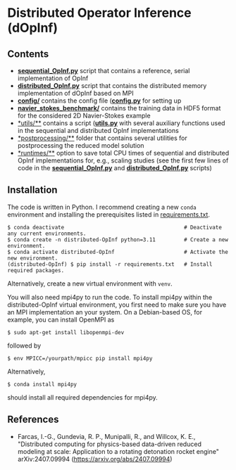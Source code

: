 # Distributed Operator Inference (dOpInf)

<!--Minitutorial [MT6](https://meetings.siam.org/sess/dsp_programsess.cfm?SESSIONCODE=82504)/[MT7](https://meetings.siam.org/sess/dsp_programsess.cfm?SESSIONCODE=83058), SIAM Conference on Computational Science and Engineering ([CSE25](https://www.siam.org/conferences-events/siam-conferences/cse25/))\
[Ionut-Gabriel Farcas](https://scholar.google.com/citations?user=Cts5ePIAAAAJ), Virginia Tech\
[Shane A. McQuarrie](https://scholar.google.com/citations?user=qQ6JDJ4AAAAJ), Sandia National Laboratories\
[Steffen Werner](https://scholar.google.com/citations?user=F2v1uKAAAAAJ), Virginia Tech\
March 2025, Fort Worth, TX -->

## Contents

- [**sequential_OpInf.py**](./sequential_OpInf.py) script that contains a reference, serial implementation of OpInf
- [**distributed_OpInf.py**](./distributed_OpInf.py) script that contains the distributed memory implementation of dOpInf based on MPI
- [**config/**](/config/) contains the config file ([**config.py**](/config/config.py) for setting up
- [**navier_stokes_benchmark/**](/navier_stokes_benchmark/) contains the training data in HDF5 format for the considered 2D Navier-Stokes example
- [*utils/**](/utils/) contains a script ([**utils.py**](/utils/utils.py) with several auxiliary functions used in the sequential and distributed OpInf implementations
- [*postprocessing/**](/postprocessing/) folder that contains several utilities for postprocessing the reduced model solution
- [*runtimes/**](/runtimes/) option to save total CPU times of sequential and distributed OpInf implementations for, e.g., scaling studies (see the first few lines of code in the [**sequential_OpInf.py**](./sequential_OpInf.py) and [**distributed_OpInf.py**](./distributed_OpInf.py) scripts)


## Installation

The code is written in Python.
I recommend creating a new `conda` environment and installing the prerequisites listed in [requirements.txt](./requirements.txt).

```shell
$ conda deactivate                                      # Deactivate any current environments.
$ conda create -n distributed-OpInf python=3.11         # Create a new environment.
$ conda activate distributed-OpInf                      # Activate the new environment.
(distributed-OpInf) $ pip install -r requirements.txt   # Install required packages.
```

Alternatively, create a new virtual environment with `venv`.

You will also need mpi4py to run the code.
To install mpi4py within the distributed-OpInf virtual environment, you first need to make sure you have an MPI implementation an your system.
On a Debian-based OS, for example, you can install OpenMPI as
```shell
$ sudo apt-get install libopenmpi-dev
```
followed by
```shell
$ env MPICC=/yourpath/mpicc pip install mpi4py
```

Alternatively,
``` shell
$ conda install mpi4py
```
should install all required dependencies for mpi4py.

<!--If you wish to run the -->

## References
- Farcas, I.-G., Gundevia, R. P., Munipalli, R., and Willcox, K. E., "Distributed computing for physics-based data-driven reduced
modeling at scale: Application to a rotating detonation rocket engine" arXiv:2407.09994 (https://arxiv.org/abs/2407.09994)
